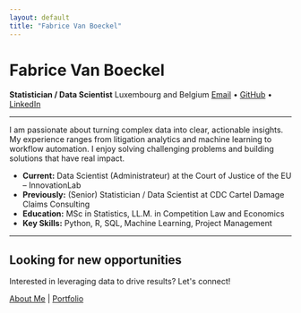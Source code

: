 ```yaml
---
layout: default
title: "Fabrice Van Boeckel"
---
```


# Fabrice Van Boeckel
**Statistician / Data Scientist**
Luxembourg and Belgium
[Email](mailto:fabricevb@hotmail.com) • [GitHub](https://github.com/fabricevb) • [LinkedIn](https://www.linkedin.com/in/fabricevb/)

---

I am passionate about turning complex data into clear, actionable insights. My experience ranges from litigation analytics and machine learning to workflow automation. I enjoy solving challenging problems and building solutions that have real impact.

- **Current:** Data Scientist (Administrateur) at the Court of Justice of the EU – InnovationLab
- **Previously:** (Senior) Statistician / Data Scientist at CDC Cartel Damage Claims Consulting
- **Education:** MSc in Statistics, LL.M. in Competition Law and Economics
- **Key Skills:** Python, R, SQL, Machine Learning, Project Management

---

## Looking for new opportunities
Interested in leveraging data to drive results? Let's connect!

[About Me](about.html) | [Portfolio](portfolio.html)
